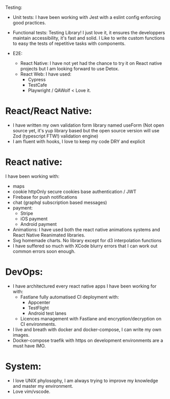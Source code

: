 Testing:
  * Unit tests: I have been working with Jest with a eslint config enforcing good practices.

  * Functional tests: Testing Library! I just love it, it ensures the developpers maintain accessibility, it's fast and solid.
  I Like to write custom functions to easy the tests of repetitive tasks with components.

  * E2E:
    * React Native: I have not yet had the chance to try it on React native projects but I am looking forward to use Detox.
    * React Web: I have used:
      * Cypress
      * TestCafe
      * Playwright / QAWolf < Love it.

# React/React Native:
  * I have written my own validation form library named useForm (Not open source yet, it's yup library based but the open source version will use Zod (typescript FTW!) validation engine)
  * I am fluent with hooks, I love to keep my code DRY and explicit

# React native:
  I have been working with:
  * maps
  * cookie httpOnly secure cookies base authentication / JWT
  * Firebase for push notifications
  * chat (graphql subscription based messages)
  * payment:
    * Stripe
    * iOS payment
    * Android payment
  * Animations: I have used both the react native animations systems and React Native Reanimated libraries.
  * Svg homemade charts. No library except for d3 interpolation functions
  * I have suffered so much with XCode blurry errors that I can work out common errors soon enough.

# DevOps:
  * I have architectured every react native apps I have been working for with:
    * Fastlane fully automatised CI deployment with:
      * Appcenter
      * TestFlight
      * Android test lanes
    * Licences management with Fastlane and encryption/decryption on CI environments.
  * I live and breath with docker and docker-compose, I can write my own images.
  * Docker-compose traefik with https on development environments are a must have IMO.

# System:
  * I love UNIX phylosophy, I am always trying to improve my knowledge and master my environment.
  * Love vim/vscode.
